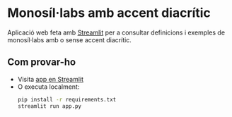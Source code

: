 # Monosíl·labs amb accent diacrític

Aplicació web feta amb [Streamlit](https://streamlit.io) per a consultar 
definicions i exemples de monosíl·labs amb o sense accent diacrític.

## Com provar-ho
- Visita [app en Streamlit](https://monosillabs-diacritics.streamlit.app)
- O executa localment:
  ```bash
  pip install -r requirements.txt
  streamlit run app.py
